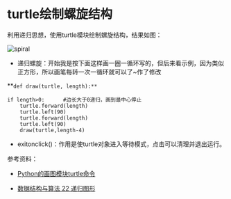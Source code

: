 # turtle绘制螺旋结构

利用递归思想，使用turtle模块绘制螺旋结构，结果如图：

![spiral](/Users/wangqing/Desktop/研一上学期/计算机基础/turtle绘图作业/spiral.png)

* 递归螺旋：开始我是按下面这样画一圈一循环写的，但后来看示例，因为类似正方形，所以画笔每转一次一循环就可以了~作了修改

**`def draw(turtle, length):**`

    if length>0:      #边长大于0递归，画到最中心停止
        turtle.forward(length)
        turtle.left(90)
        turtle.forward(length)
        turtle.left(90)
        draw(turtle,length-4)
* exitonclick()：作用是使turtle对象进入等待模式，点击可以清理并退出运行。  



参考资料：  

* [Python的画图模块turtle命令](https://www.pythontab.com/html/2017/pythongui_1121/1185.html)

* [数据结构与算法 22 递归图形](https://blog.csdn.net/python2014/article/details/22187531)
